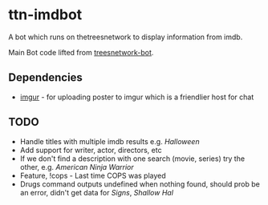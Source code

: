 # ttn-imdbot
A bot which runs on thetreesnetwork to display information from imdb.

Main Bot code lifted from [treesnetwork-bot](https://github.com/simonify/treesnetwork-bot).

## Dependencies
* [imgur](https://github.com/kaimallea/node-imgur) - for uploading poster to imgur which is a friendlier host for chat

## TODO
* Handle titles with multiple imdb results e.g. _Halloween_
* Add support for writer, actor, directors, etc
* If we don't find a description with one search (movie, series) try the other, e.g. _American Ninja Warrior_
* Feature, !cops - Last time COPS was played
* Drugs command outputs undefined when nothing found, should prob be an error, didn't get data for _Signs_, _Shallow Hal_
